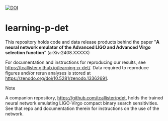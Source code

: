 [![DOI](https://zenodo.org/badge/615505108.svg)](https://zenodo.org/doi/10.5281/zenodo.13385581)

# learning-p-det

This repository holds code and data release products behind the paper "__A neural network emulator of the Advanced LIGO and Advanced Virgo selection function__" (arXiv:2408.XXXXX)

For documentation and instructions for reproducing our results, see https://tcallister.github.io/learning-p-det/. Data required to reproduce figures and/or rerun analyses is stored at https://zenodo.org/doi/10.5281/zenodo.13362691.

> [!Note]
> A companion repository, https://github.com/tcallister/pdet, holds the trained neural network emulating LIGO-Virgo compact binary search sensitivities.
> See that repo and documentation therein for instructions on the use of the network.
